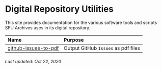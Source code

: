 # Digital Repository Utilities

This site provides documentation for the various software tools and scripts SFU Archives uses in its digital repository.

| Name | Purpose |
| :--- | :------ |
| [github-issues-to-pdf](utilities/github-issues-to-pdf.md) | Output GitHub `Issues` as pdf files |

###### Last updated: Oct 22, 2020
